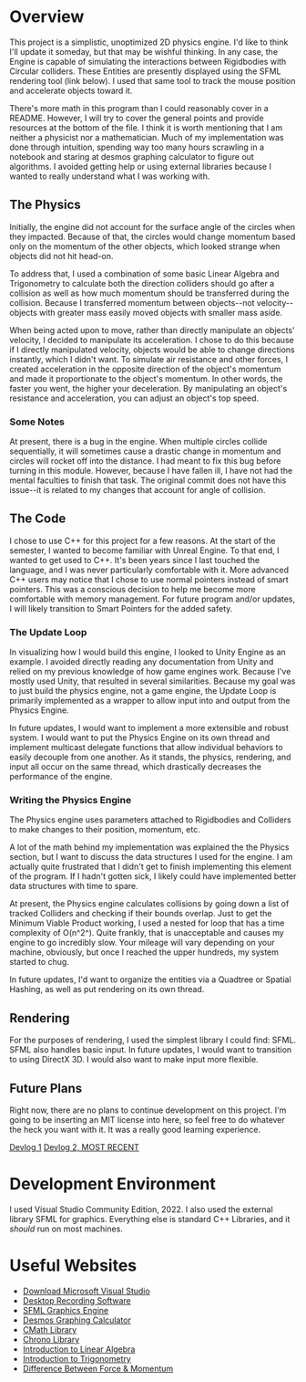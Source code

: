 # Overview

This project is a simplistic, unoptimized 2D physics engine. I'd like to think I'll update it someday, but that may be wishful thinking. In any case, the Engine is capable of simulating the interactions between Rigidbodies with Circular colliders. These Entities are presently displayed using the SFML rendering tool (link below). I used that same tool to track the mouse position and accelerate objects toward it.

There's more math in this program than I could reasonably cover in a README. However, I will try to cover the general points and provide resources at the bottom of the file. I think it is worth mentioning that I am neither a physicist nor a mathematician. Much of my implementation was done through intuition, spending way too many hours scrawling in a notebook and staring at desmos graphing calculator to figure out algorithms. I avoided getting help or using external libraries because I wanted to really understand what I was working with.

## The Physics

Initially, the engine did not account for the surface angle of the circles when they impacted. Because of that, the circles would change momentum based only on the momentum of the other objects, which looked strange when objects did not hit head-on.

To address that, I used a combination of some basic Linear Algebra and Trigonometry to calculate both the direction colliders should go after a collision as well as how much momentum should be transferred during the collision. Because I transferred momentum between objects--not velocity--objects with greater mass easily moved objects with smaller mass aside.

When being acted upon to move, rather than directly manipulate an objects' velocity, I decided to manipulate its acceleration. I chose to do this because if I directly manipulated velocity, objects would be able to change directions instantly, which I didn't want. To simulate air resistance and other forces, I created acceleration in the opposite direction of the object's momentum and made it proportionate to the object's momentum. In other words, the faster you went, the higher your deceleration. By manipulating an object's resistance and acceleration, you can adjust an object's top speed.

### Some Notes
At present, there is a bug in the engine. When multiple circles collide sequentially, it will sometimes cause a drastic change in momentum and circles will rocket off into the distance. I had meant to fix this bug before turning in this module. However, because I have fallen ill, I have not had the mental faculties to finish that task. The original commit does not have this issue--it is related to my changes that account for angle of collision.

## The Code
I chose to use C++ for this project for a few reasons. At the start of the semester, I wanted to become familiar with Unreal Engine. To that end, I wanted to get used to C++. It's been years since I last touched the language, and I was never particularly comfortable with it. More advanced C++ users may notice that I chose to use normal pointers instead of smart pointers. This was a conscious decision to help me become more comfortable with memory management. For future program and/or updates, I will likely transition to Smart Pointers for the added safety.

### The Update Loop
In visualizing how I would build this engine, I looked to Unity Engine as an example. I avoided directly reading any documentation from Unity and relied on my previous knowledge of how game engines work. Because I've mostly used Unity, that resulted in several similarities. Because my goal was to just build the physics engine, not a game engine, the Update Loop is primarily implemented as a wrapper to allow input into and output from the Physics Engine.

In future updates, I would want to implement a more extensible and robust system. I would want to put the Physics Engine on its own thread and implement multicast delegate functions that allow individual behaviors to easily decouple from one another. As it stands, the physics, rendering, and input all occur on the same thread, which drastically decreases the performance of the engine.

### Writing the Physics Engine
The Physics engine uses parameters attached to Rigidbodies and Colliders to make changes to their position, momentum, etc.

A lot of the math behind my implementation was explained the the Physics section, but I want to discuss the data structures I used for the engine. I am actually quite frustrated that I didn't get to finish implementing this element of the program. If I hadn't gotten sick, I likely could have implemented better data structures with time to spare.

At present, the Physics engine calculates collisions by going down a list of tracked Colliders and checking if their bounds overlap. Just to get the Minimum Viable Product working, I used a nested for loop that has a time complexity of O(n^2^). Quite frankly, that is unacceptable and causes my engine to go incredibly slow. Your mileage will vary depending on your machine, obviously, but once I reached the upper hundreds, my system started to chug.

In future updates, I'd want to organize the entities via a Quadtree or Spatial Hashing, as well as put rendering on its own thread.


## Rendering
For the purposes of rendering, I used the simplest library I could find: SFML. SFML also handles basic input. In future updates, I would want to transition to using DirectX 3D. I would also want to make input more flexible.

## Future Plans
Right now, there are no plans to continue development on this project. I'm going to be inserting an MIT license into here, so feel free to do whatever the heck you want with it. It was a really good learning experience.

[Devlog 1](https://youtu.be/cmqum40pnyY)
[Devlog 2, MOST RECENT](https://youtu.be/q5J7m5Crb_g)

# Development Environment

I used Visual Studio Community Edition, 2022. I also used the external library SFML for graphics. Everything else is standard C++ Libraries, and it *should* run on most machines.

# Useful Websites

* [Download Microsoft Visual Studio](https://visualstudio.microsoft.com/)
* [Desktop Recording Software](https://obsproject.com/)
* [SFML Graphics Engine](https://www.sfml-dev.org/index.php)
* [Desmos Graphing Calculator](https://www.desmos.com/calculator)
* [CMath Library](https://cplusplus.com/reference/cmath/)
* [Chrono Library](https://cplusplus.com/reference/chrono/)
* [Introduction to Linear Algebra](https://math.mit.edu/~gs/linearalgebra/)
* [Introduction to Trigonometry](https://www.skillsyouneed.com/num/trigonometry.html)
* [Difference Between Force & Momentum](https://byjus.com/physics/difference-between-force-and-momentum/#:~:text=According%20to%20the%20second%20law,with%20the%20change%20in%20acceleration.)
